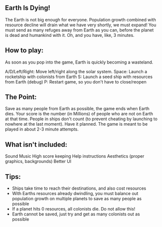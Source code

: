 ## Earth Is Dying!
The Earth is not big enough for everyone. Population growth combined with resource decline will drain what we have very shortly, we must expand! You must send as many refuges away from Earth as you can, before the planet is dead and humankind with it. Oh, and you have, like, 3 minutes. 

## How to play:
As soon as you pop into the game, Earth is quickly becoming a wasteland. 

A/D/Left/Right: Move left/right along the solar system. 
Space: Launch a rocketship with colonists from Earth 
S: Launch a seed ship with resources from Earth 
(debug) P: Restart game, so you don't have to close/reopen 

## The Point:
Save as many people from Earth as possible, the game ends when Earth dies. Your score is the number (in Millions) of people who are not on Earth at that time. People in ships don't count (to prevent cheating by launching to nowhere at the last moment). Have it planned. The game is meant to be played in about 2-3 minute attempts. 

## What isn't included:
Sound 
Music 
High score keeping 
Help instructions 
Aesthetics (proper graphics, backgrounds) 
Better UI 

## Tips:
* Ships take time to reach their destinations, and also cost resources
* With Earths resources already dwindling, you must balance out population growth on multiple planets to save as many people as possible
* If a planet hits 0 resources, all colonists die. Do not allow this!
* Earth cannot be saved, just try and get as many colonists out as possible